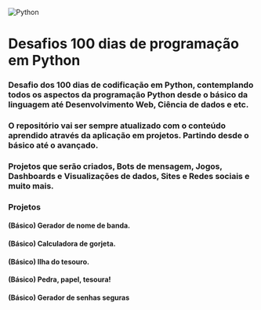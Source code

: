 ![Python](https://img.shields.io/badge/python-3670A0?style=for-the-badge&logo=python&logoColor=ffdd54)

<h1>Desafios 100 dias de programação em Python</h1>

<h3>Desafio dos 100 dias de codificação em Python, contemplando todos os aspectos da programação Python desde o básico da linguagem até Desenvolvimento Web, Ciência de dados e etc. 

<h3>O repositório vai ser sempre atualizado com o conteúdo aprendido através da aplicação em projetos. Partindo desde o básico até o avançado.</h3>

<h3>Projetos que serão criados, Bots de mensagem, Jogos, Dashboards e Visualizações de dados, Sites e Redes sociais e muito mais.</h3>

<h3>Projetos</h3>
<h4>(Básico) Gerador de nome de banda.</h4>
<h4>(Básico) Calculadora de gorjeta.</h4>
<h4>(Básico) Ilha do tesouro.</h4>
<h4>(Básico) Pedra, papel, tesoura!</h4>
<h4>(Básico) Gerador de senhas seguras</h4>